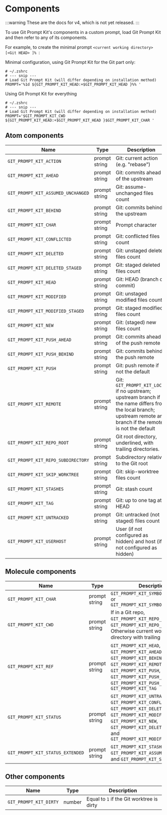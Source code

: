 # Components

:::warning
These are the docs for v4, which is not yet released.
:::

To use Git Prompt Kit's components in a custom prompt, load Git Prompt Kit and then refer to any of its components.

For example, to create the minimal prompt `<current working directory> [<Git HEAD> ]% `:

Minimal configuration, using Git Prompt Kit for the Git part only:

```shell
# ~/.zshrc
# --- snip ---
# Load Git Prompt Kit (will differ depending on installation method)
PROMPT='%1d ${GIT_PROMPT_KIT_HEAD:+$GIT_PROMPT_KIT_HEAD }%% '
```

Using Git Prompt Kit for everything

```shell
# ~/.zshrc
# --- snip ---
# Load Git Prompt Kit (will differ depending on installation method)
PROMPT='$GIT_PROMPT_KIT_CWD ${GIT_PROMPT_KIT_HEAD:+$GIT_PROMPT_KIT_HEAD }$GIT_PROMPT_KIT_CHAR '
```

## Atom components

| Name                               | Type          | Description                                                                                                                                                        |
| ---------------------------------- | ------------- | ------------------------------------------------------------------------------------------------------------------------------------------------------------------ |
| `GIT_PROMPT_KIT_ACTION`            | prompt string | Git: current action (e.g. "rebase")                                                                                                                                |
| `GIT_PROMPT_KIT_AHEAD`             | prompt string | Git: commits ahead of the upstream                                                                                                                                 |
| `GIT_PROMPT_KIT_ASSUMED_UNCHANGED` | prompt string | Git: assume-unchanged files count                                                                                                                                  |
| `GIT_PROMPT_KIT_BEHIND`            | prompt string | Git: commits behind the upstream                                                                                                                                   |
| `GIT_PROMPT_KIT_CHAR`              | prompt string | Prompt character                                                                                                                                                   |
| `GIT_PROMPT_KIT_CONFLICTED`        | prompt string | Git: conflicted files count                                                                                                                                        |
| `GIT_PROMPT_KIT_DELETED`           | prompt string | Git: unstaged deleted files count                                                                                                                                  |
| `GIT_PROMPT_KIT_DELETED_STAGED`    | prompt string | Git: staged deleted files count                                                                                                                                    |
| `GIT_PROMPT_KIT_HEAD`              | prompt string | Git: HEAD (branch or commit)                                                                                                                                       |
| `GIT_PROMPT_KIT_MODIFIED`          | prompt string | Git: unstaged modified files count                                                                                                                                 |
| `GIT_PROMPT_KIT_MODIFIED_STAGED`   | prompt string | Git: staged modified files count                                                                                                                                   |
| `GIT_PROMPT_KIT_NEW`               | prompt string | Git: (staged) new files count                                                                                                                                      |
| `GIT_PROMPT_KIT_PUSH_AHEAD`        | prompt string | Git: commits ahead of the push remote                                                                                                                              |
| `GIT_PROMPT_KIT_PUSH_BEHIND`       | prompt string | Git: commits behind the push remote                                                                                                                                |
| `GIT_PROMPT_KIT_PUSH`              | prompt string | Git: push remote if not the default                                                                                                                                |
| `GIT_PROMPT_KIT_REMOTE`            | prompt string | Git: `GIT_PROMPT_KIT_LOCAL` if no upstream; upstream branch if the name differs from the local branch; upstream remote and branch if the remote is not the default |
| `GIT_PROMPT_KIT_REPO_ROOT`         | prompt string | Git root directory, underlined, with trailing directories.                                                                                                         |
| `GIT_PROMPT_KIT_REPO_SUBDIRECTORY` | prompt string | Subdirectory relative to the Git root                                                                                                                              |
| `GIT_PROMPT_KIT_SKIP_WORKTREE`     | prompt string | Git: skip-worktree files count                                                                                                                                     |
| `GIT_PROMPT_KIT_STASHES`           | prompt string | Git: stash count                                                                                                                                                   |
| `GIT_PROMPT_KIT_TAG`               | prompt string | Git: up to one tag at HEAD                                                                                                                                         |
| `GIT_PROMPT_KIT_UNTRACKED`         | prompt string | Git: untracked (not staged) files count                                                                                                                            |
| `GIT_PROMPT_KIT_USERHOST`          | prompt string | User (if not configured as hidden) and host (if not configured as hidden)                                                                                          |

## Molecule components

| Name                             | Type          | Description                                                                                                                                                                                                 |
| -------------------------------- | ------------- | ----------------------------------------------------------------------------------------------------------------------------------------------------------------------------------------------------------- |
| `GIT_PROMPT_KIT_CHAR`            | prompt string | `GIT_PROMPT_KIT_SYMBOL_CHAR_NORMAL` or `GIT_PROMPT_KIT_SYMBOL_CHAR_ROOT`                                                                                                                                    |
| `GIT_PROMPT_KIT_CWD`             | prompt string | If in a Git repo, `GIT_PROMPT_KIT_REPO_ROOT` and `GIT_PROMPT_KIT_REPO_SUBDIRECTORY`. Otherwise current working directory with trailing directories.                                                         |
| `GIT_PROMPT_KIT_REF`             | prompt string | `GIT_PROMPT_KIT_HEAD`, `GIT_PROMPT_KIT_AHEAD`, `GIT_PROMPT_KIT_BEHIND`, `GIT_PROMPT_KIT_REMOTE`, `GIT_PROMPT_KIT_PUSH`, `GIT_PROMPT_KIT_PUSH_AHEAD`, `GIT_PROMPT_KIT_PUSH_BEHIND`, and `GIT_PROMPT_KIT_TAG` |
| `GIT_PROMPT_KIT_STATUS`          | prompt string | `GIT_PROMPT_KIT_UNTRACKED`, `GIT_PROMPT_KIT_CONFLICTED`, `GIT_PROMPT_KIT_DELETED`, `GIT_PROMPT_KIT_MODIFIED`, `GIT_PROMPT_KIT_NEW`, `GIT_PROMPT_KIT_DELETED_STAGED`, and `GIT_PROMPT_KIT_MODIFIED_STAGED`   |
| `GIT_PROMPT_KIT_STATUS_EXTENDED` | prompt string | `GIT_PROMPT_KIT_STASHES`, `GIT_PROMPT_KIT_ASSUMED_UNCHANGED`, and `GIT_PROMPT_KIT_SKIP_WORKTREE`                                                                                                            |

## Other components

| Name                   | Type   | Description                               |
| ---------------------- | ------ | ----------------------------------------- |
| `GIT_PROMPT_KIT_DIRTY` | number | Equal to `1` if the Git worktree is dirty |
